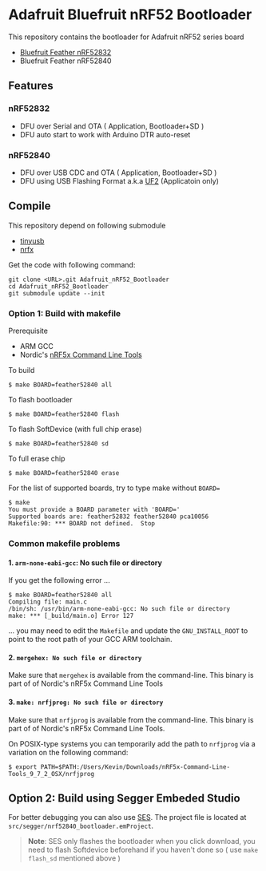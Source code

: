 # Adafruit Bluefruit nRF52 Bootloader

This repository contains the bootloader for Adafruit nRF52 series board

- [Bluefruit Feather nRF52832](https://www.adafruit.com/product/3406)
- Bluefruit Feather nRF52840

## Features

### nRF52832

- DFU over Serial and OTA ( Application, Bootloader+SD )
- DFU auto start to work with Arduino DTR auto-reset

### nRF52840

- DFU over USB CDC and OTA ( Application, Bootloader+SD )
- DFU using USB Flashing Format a.k.a [UF2](https://github.com/Microsoft/uf2) (Applicatoin only)


## Compile

This repository depend on following submodule

- [tinyusb](https://github.com/hathach/tinyusb/tree/develop)
- [nrfx](https://github.com/NordicSemiconductor/nrfx)

Get the code with following command:

	git clone <URL>.git Adafruit_nRF52_Bootloader
    cd Adafruit_nRF52_Bootloader
    git submodule update --init

### Option 1: Build with makefile

Prerequisite

- ARM GCC
- Nordic's [nRF5x Command Line Tools](http://infocenter.nordicsemi.com/index.jsp?topic=%2Fcom.nordic.infocenter.tools%2Fdita%2Ftools%2Fnrf5x_command_line_tools%2Fnrf5x_installation.html)

To build

	$ make BOARD=feather52840 all

To flash bootloader

	$ make BOARD=feather52840 flash

To flash SoftDevice (with full chip erase)

	$ make BOARD=feather52840 sd

To full erase chip

	$ make BOARD=feather52840 erase

For the list of supported boards, try to type make without `BOARD=`

	$ make
	You must provide a BOARD parameter with 'BOARD='
	Supported boards are: feather52832 feather52840 pca10056
	Makefile:90: *** BOARD not defined.  Stop

### Common makefile problems

#### 1. `arm-none-eabi-gcc`: No such file or directory

If you get the following error ...

    $ make BOARD=feather52840 all
    Compiling file: main.c
    /bin/sh: /usr/bin/arm-none-eabi-gcc: No such file or directory
    make: *** [_build/main.o] Error 127

... you may need to edit the `Makefile` and update the `GNU_INSTALL_ROOT` to point to the root path of your GCC ARM toolchain.

#### 2. `mergehex: No such file or directory`

Make sure that `mergehex` is available from the command-line. This binary is
part of of Nordic's nRF5x Command Line Tools

#### 3. `make: nrfjprog: No such file or directory`

Make sure that `nrfjprog` is available from the command-line. This binary is
part of of Nordic's nRF5x Command Line Tools.

On POSIX-type systems you can temporarily add the path to `nrfjprog` via a
variation on the following command:

```
$ export PATH=$PATH:/Users/Kevin/Downloads/nRF5x-Command-Line-Tools_9_7_2_OSX/nrfjprog
```

## Option 2: Build using Segger Embeded Studio

For better debugging you can also use [SES](https://www.segger.com/products/development-tools/embedded-studio/).
The project file is located at `src/segger/nrf52840_bootloader.emProject`.

> **Note**: SES only flashes the bootloader when you click download, you need to
flash Softdevice beforehand if you haven't done so ( use `make flash_sd`
mentioned above )
